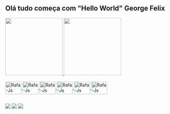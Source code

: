 ## Olá tudo começa com "Hello World" George Felix

<div>
  <a href="https://github.com/georgefelex">
  <img height = "180em" src = "https://github-readme-stats.vercel.app/api?username=georgefelix&show_icons=true&theme=dark&include_all_commits=true&count_private=true" />
  <img height = "180em" src = "https://github-readme-stats.vercel.app/api/top-langs/?username=georgefelix&layout=compact&langs_count=7&theme=dark" />
    
</div>
  
  <div style = "display: inline_block"> <br>
  <img align = "center" alt = "Rafa-Js" height = "40" width = "50" src = https://github.com/georgefelex/georgefelix/blob/main/icones/dot-net-original.svg />
  <img align = "center" alt = "Rafa-Js" height = "40" width = "50" src = https://github.com/georgefelex/georgefelix/blob/main/icones/csharp-line.svg />
  <img align = "center" alt = "Rafa-Js" height = "40" width = "50" src = https://github.com/georgefelex/georgefelix/blob/main/icones/java-original.svg />
  <img align = "center" alt = "Rafa-Js" height = "40" width = "50" src = https://github.com/georgefelex/georgefelix/blob/main/icones/html5-original.svg />
  <img align = "center" alt = "Rafa-Js" height = "40" width = "50" src = https://github.com/georgefelex/georgefelix/blob/main/icones/css3-original.svg />
  <img align = "center" alt = "Rafa-Js" height = "40" width = "50" src = https://github.com/georgefelex/georgefelix/blob/main/icones/javascript-original.svg />
    
  </div>
  
  ##
  
  <div>
  <a href= "https://www.instagram.com/georgefelex/" target="_blank"> <img src = "https://img.shields.io/badge/Instagram-E4405F?style=for-the-badge&logo=instagram&logoColor=white"></a>
  <a href="https://www.linkedin.com/in/rafaella-ballerini-45875016a" target="_blank"> <img src = "https://img.shields.io/badge/LinkedIn-0077B5?style=for-the-badge&logo=linkedin&logoColor=white"></a>
  <a href="mailto:georgefelex@hotmail.com" target="_blank"> <img src = "https://img.shields.io/badge/Microsoft_Outlook-0078D4?style=for-the-badge&logo=microsoft-outlook&logoColor=white"> </a>
    </div>
